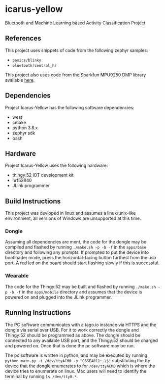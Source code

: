 # icarus-yellow
Bluetooth and Machine Learning based Activity Classification Project

## References

This project uses snippets of code from the following zephyr samples:

- `basics/blinky`
- `bluetooth/central_hr`

This project also uses code from the Sparkfun MPU9250 DMP library available [here][1].

## Dependencies

Project Icarus-Yellow has the following software dependencies:
- west
- cmake
- python 3.8.x
- zephyr sdk
- bash

## Hardware
Project Icarus-Yellow uses the following hardware:
- thingy:52 IOT development kit
- nrf52840
- JLink programmer

## Build Instructions

This project was devloped in linux and assumes a linux/unix-like environment, all versions of Windows are unsupported at this time.

### Dongle

Assuming all dependencies are ment, the code for the dongle may be compiled and flashed by running `./make.sh -p -b -f` in the `apps/base` directory and following any prompts. If prompted to put the device into bootloader mode, press the horizontal-facing button furthest from the usb port. A red led on the board should start flashing slowly if this is successful.

### Wearable

The code for the Thingy:52 may be built and flashed by running `./make.sh -p -b -f` in the `apps/mobile` directory and assumes that the device is powered on and plugged into the JLink programmer.

## Running Instructions

The PC software communicates with a tago.io instance via HTTPS and the dongle via serial over USB. For it to work correctly the dongle and Thingy:52 should be programmed as above. The dongle should be connected to any available USB port, and the Thingy:52 should be charged and powered on. Once that is done the pc software may be run.

The pc software is written in python, and may be executed by running `python main.py -t /dev/ttyACM0 -p "CSSE4011:~\$"` substituting the tty device that the dongle enumerates to for `/dev/ttyACM0` which is where the device tries to enumerate on linux. Mac users will need to identify the terminal by running `ls /dev/tty0.*`.

[1]: <https://github.com/sparkfun/SparkFun_MPU-9250-DMP_Arduino_Library/>
